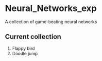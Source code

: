 # Neural_Networks_exp
A collection of game-beating neural networks

## Current collection
1. Flappy bird
2. Doodle jump
